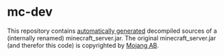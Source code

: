 mc-dev
======

This repository contains [automatically generated](https://github.com/Bukkit/Bukkit-MinecraftServer/) decompiled sources of a (internally renamed) minecraft_server.jar. The original minecraft_server.jar (and therefor this code) is copyrighted by [Mojang AB](http://www.mojang.com).
